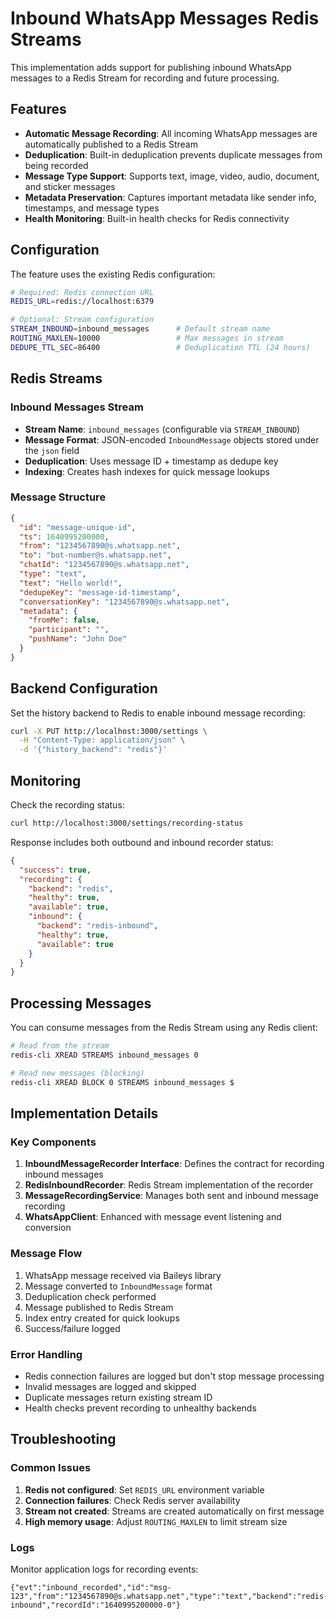# Inbound WhatsApp Messages Redis Streams

This implementation adds support for publishing inbound WhatsApp messages to a Redis Stream for recording and future processing.

## Features

- **Automatic Message Recording**: All incoming WhatsApp messages are automatically published to a Redis Stream
- **Deduplication**: Built-in deduplication prevents duplicate messages from being recorded
- **Message Type Support**: Supports text, image, video, audio, document, and sticker messages
- **Metadata Preservation**: Captures important metadata like sender info, timestamps, and message types
- **Health Monitoring**: Built-in health checks for Redis connectivity

## Configuration

The feature uses the existing Redis configuration:

```bash
# Required: Redis connection URL
REDIS_URL=redis://localhost:6379

# Optional: Stream configuration
STREAM_INBOUND=inbound_messages      # Default stream name
ROUTING_MAXLEN=10000                 # Max messages in stream
DEDUPE_TTL_SEC=86400                 # Deduplication TTL (24 hours)
```

## Redis Streams

### Inbound Messages Stream

- **Stream Name**: `inbound_messages` (configurable via `STREAM_INBOUND`)
- **Message Format**: JSON-encoded `InboundMessage` objects stored under the `json` field
- **Deduplication**: Uses message ID + timestamp as dedupe key
- **Indexing**: Creates hash indexes for quick message lookups

### Message Structure

```json
{
  "id": "message-unique-id",
  "ts": 1640995200000,
  "from": "1234567890@s.whatsapp.net",
  "to": "bot-number@s.whatsapp.net", 
  "chatId": "1234567890@s.whatsapp.net",
  "type": "text",
  "text": "Hello world!",
  "dedupeKey": "message-id-timestamp",
  "conversationKey": "1234567890@s.whatsapp.net",
  "metadata": {
    "fromMe": false,
    "participant": "",
    "pushName": "John Doe"
  }
}
```

## Backend Configuration

Set the history backend to Redis to enable inbound message recording:

```bash
curl -X PUT http://localhost:3000/settings \
  -H "Content-Type: application/json" \
  -d '{"history_backend": "redis"}'
```

## Monitoring

Check the recording status:

```bash
curl http://localhost:3000/settings/recording-status
```

Response includes both outbound and inbound recorder status:

```json
{
  "success": true,
  "recording": {
    "backend": "redis",
    "healthy": true,
    "available": true,
    "inbound": {
      "backend": "redis-inbound",
      "healthy": true,
      "available": true
    }
  }
}
```

## Processing Messages

You can consume messages from the Redis Stream using any Redis client:

```bash
# Read from the stream
redis-cli XREAD STREAMS inbound_messages 0

# Read new messages (blocking)
redis-cli XREAD BLOCK 0 STREAMS inbound_messages $
```

## Implementation Details

### Key Components

1. **InboundMessageRecorder Interface**: Defines the contract for recording inbound messages
2. **RedisInboundRecorder**: Redis Stream implementation of the recorder
3. **MessageRecordingService**: Manages both sent and inbound message recording
4. **WhatsAppClient**: Enhanced with message event listening and conversion

### Message Flow

1. WhatsApp message received via Baileys library
2. Message converted to `InboundMessage` format
3. Deduplication check performed
4. Message published to Redis Stream
5. Index entry created for quick lookups
6. Success/failure logged

### Error Handling

- Redis connection failures are logged but don't stop message processing
- Invalid messages are logged and skipped
- Duplicate messages return existing stream ID
- Health checks prevent recording to unhealthy backends

## Troubleshooting

### Common Issues

1. **Redis not configured**: Set `REDIS_URL` environment variable
2. **Connection failures**: Check Redis server availability
3. **Stream not created**: Streams are created automatically on first message
4. **High memory usage**: Adjust `ROUTING_MAXLEN` to limit stream size

### Logs

Monitor application logs for recording events:

```
{"evt":"inbound_recorded","id":"msg-123","from":"1234567890@s.whatsapp.net","type":"text","backend":"redis-inbound","recordId":"1640995200000-0"}
```